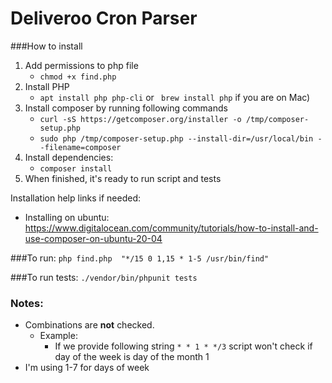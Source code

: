# Deliveroo Cron Parser

###How to install
1. Add permissions to php file
   - ````chmod +x find.php````
2. Install PHP 
   - ````apt install php php-cli````  or ```` brew install php````  if you are on Mac)
3. Install composer by running following commands
   - ````curl -sS https://getcomposer.org/installer -o /tmp/composer-setup.php````
   - ````sudo php /tmp/composer-setup.php --install-dir=/usr/local/bin --filename=composer````
4. Install dependencies:
    - ````composer install````
5. When finished, it's ready to run script and tests


Installation help links if needed:
- Installing on ubuntu: https://www.digitalocean.com/community/tutorials/how-to-install-and-use-composer-on-ubuntu-20-04



###To run:
````php find.php  "*/15 0 1,15 * 1-5 /usr/bin/find"````

###To run tests:
````./vendor/bin/phpunit tests````




### Notes:
   - Combinations are **not** checked. 
     - Example:
       - If we provide following string ````* * 1 * */3```` script won't check if day of the week is day of the month 1
   - I'm using 1-7 for days of week